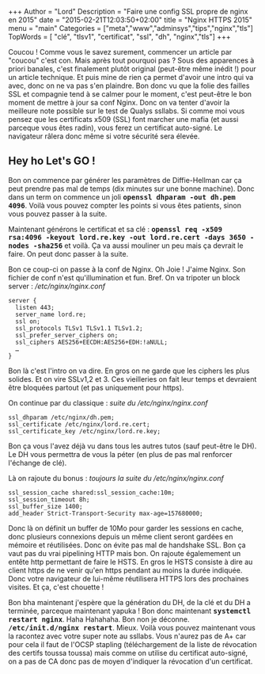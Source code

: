 +++
Author = "Lord"
Description = "Faire une config SSL propre de nginx en 2015"
date = "2015-02-21T12:03:50+02:00"
title = "Nginx HTTPS 2015"
menu = "main"
Categories = ["meta","www","adminsys","tips","nginx","tls"]
TopWords = [  "clé", "tlsv1", "certificat", "ssl", "dh", "nginx","tls"]
+++

Coucou ! Comme vous le savez surement, commencer un article par "coucou" c'est con.
Mais après tout pourquoi pas ?
Sous des apparences à priori banales, c'est finalement plutôt original (peut-être même inédit !) pour un article technique.
Et puis mine de rien ça permet d'avoir une intro qui va avec, donc on ne va pas s'en plaindre.
Bon donc vu que la folie des failles SSL et compagnie tend à se calmer pour le moment, c'est peut-être le bon moment de mettre à jour sa conf Nginx.
Donc on va tenter d'avoir la meilleure note possible sur le test de Qualys ssllabs.
Si comme moi vous pensez que les certificats x509 (SSL) font marcher une mafia (et aussi parceque vous êtes radin), vous ferez un certificat auto-signé.
Le navigateur râlera donc même si votre sécurité sera élevée.

## Hey ho Let's GO !
Bon on commence par générer les paramètres de Diffie-Hellman car ça peut prendre pas mal de temps (dix minutes sur une bonne machine).
Donc dans un term on commence un joli **<samp>openssl dhparam -out dh.pem 4096</samp>**.
Voilà vous pouvez compter les points si vous êtes patients, sinon vous pouvez passer à la suite.

Maintenant générons le certificat et sa clé : **<samp>openssl req -x509 rsa:4096 -keyout lord.re.key -out lord.re.cert -days 3650 -nodes -sha256</samp>** et voilà.
Ça va aussi mouliner un peu mais ça devrait le faire.
On peut donc passer à la suite.

Bon ce coup-ci on passe à la conf de Nginx.
Oh Joie ! J'aime Nginx.
Son fichier de conf n'est qu'illumination et fun.
Bref.
On va tripoter un block server :
*/etc/nginx/nginx.conf*
```
server {
  listen 443;
  server_name lord.re;
  ssl on;
  ssl_protocols TLSv1 TLSv1.1 TLSv1.2;
  ssl_prefer_server_ciphers on;
  ssl_ciphers AES256+EECDH:AES256+EDH:!aNULL;
  …
}
```
Bon là c'est l'intro on va dire.
En gros on ne garde que les ciphers les plus solides.
Et on vire SSLv1,2 et 3.
Ces vieilleries on fait leur temps et devraient être bloquées partout (et pas uniquement pour https).

On continue par du classique :
*suite du /etc/nginx/nginx.conf*
```
ssl_dhparam /etc/nginx/dh.pem;
ssl_certificate /etc/nginx/lord.re.cert;
ssl_certificate_key /etc/nginx/lord.re.key;
```
Bon ça vous l'avez déjà vu dans tous les autres tutos (sauf peut-être le DH).
Le DH vous permettra de vous la péter (en plus de pas mal renforcer l'échange de clé).

Là on rajoute du bonus :
*toujours la suite du /etc/nginx/nginx.conf*
```
ssl_session_cache shared:ssl_session_cache:10m;
ssl_session_timeout 8h;
ssl_buffer_size 1400;
add_header Strict-Transport-Security max-age=157680000;
```
Donc là on définit un buffer de 10Mo pour garder les sessions en cache, donc plusieurs connexions depuis un même client seront gardées en mémoire et réutilisées.
Donc on évite pas mal de handshake SSL.
Bon ça vaut pas du vrai pipelining HTTP mais bon.
On rajoute égalemement un entête http permettant de faire le HSTS.
En gros le HSTS consiste à dire au client https de ne venir qu'en https pendant au moins la durée indiquée.
Donc votre navigateur de lui-même réutilisera HTTPS lors des prochaines visites.
Et ça, c'est chouette !

Bon bha maintenant j'espère que la génération du DH, de la clé et du DH a terminée, parceque maintenant yapuka ! Bon donc maintenant **<samp>systemctl restart nginx</samp>**.
Haha Hahahaha.
Bon non je déconne.
**<samp>/etc/init.d/nginx restart</samp>**.
Mieux.
Voilà vous pouvez maintenant vous la racontez avec votre super note au ssllabs.
Vous n'aurez pas de A+ car pour cela il faut de l'OCSP stapling (téléchargement de la liste de révocation des certifs toussa toussa) mais comme on utilise du certificat auto-signé, on a pas de CA donc pas de moyen d'indiquer la révocation d'un certificat.

